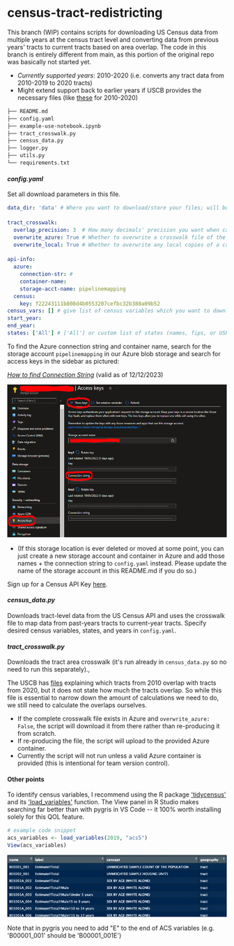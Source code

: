 # census-tract-redistricting

This branch (WIP) contains scripts for downloading US Census data from multiple years at the census tract level and converting data from previous years' tracts to current tracts based on area overlap. The code in this branch is entirely different from main, as this portion of the original repo was basically not started yet.

* *Currently supported years*: 2010-2020 (i.e. converts any tract data from 2010-2019 to 2020 tracts)
* Might extend support back to earlier years if USCB provides the necessary files (like [these](https://www2.census.gov/geo/docs/maps-data/data/rel2020/tract/) for 2010-2020)

```bash 
├── README.md
├── config.yaml
├── example-use-notebook.ipynb
├── tract_crosswalk.py
├── census_data.py
├── logger.py
├── utils.py
└── requirements.txt
```

#### *config.yaml*

Set all download parameters in this file.

```yaml
data_dir: 'data' # Where you want to download/store your files; will be created if it doesn't exist.

tract_crosswalk:  
  overlap_precision: 3  # How many decimals' precision you want when calculating the tract geom overlaps. Default=3.
  overwrite_azure: True # Whether to overwrite a crosswalk file of the same name in the specified Azure container. 
  overwrite_local: True # Whether to overwrite any local copies of a crosswalk file with the same name. 

api-info: 
  azure: 
    connection-str: #  
    container-name: 
    storage-acct-name: pipelinemapping
  census: 
    key: f22243111b808d4b0553207cefbc32b380a09b52
census_vars: [] # give list of census variables which you want to download 
start_year:
end_year: 
states: ['All'] # ['All'] or custom list of states (names, fips, or USPS accepted)

```

To find the Azure connection string and container name, search for the storage account `pipelinemapping` in our Azure blob storage and search for access keys in the sidebar as pictured: 

*[How to find Connection String](https://stackoverflow.com/questions/2338650/connection-string-to-an-azure-cloud-storage-account)* (valid as of 12/12/2023)

![screenshot](img/find_connection_string.png)

* (If this storage location is ever deleted or moved at some point, you can just create a new storage account and container in Azure and add those names + the connection string to `config.yaml` instead. Please update the name of the storage account in this README.md if you do so.)

Sign up for a Census API Key [here](https://api.census.gov/data/key_signup.html). 

#### *census_data.py*
Downloads tract-level data from the US Census API and uses the crosswalk file to map data from past-years tracts to current-year tracts. Specify desired census variables, states, and years in `config.yaml`.

#### *tract_crosswalk.py*
Downloads the tract area crosswalk (it's run already in `census_data.py` so no need to run this separately)., 

The USCB has [files](https://www2.census.gov/geo/docs/maps-data/data/rel2020/tract/) explaining which tracts from 2010 overlap with tracts from 2020, but it does not state how much the tracts overlap. So while this file is essential to narrow down the amount of calculations we need to do, we still need to calculate the overlaps ourselves.

* If the complete crosswalk file exists in Azure and `overwrite_azure: False`, the script will download it from there rather than re-producing it from scratch.  
* If re-producing the file, the script will upload to the provided Azure container. 
* Currently the script will not run unless a valid Azure container is provided (this is intentional for team version control).




#### Other points 

To identify census variables, I recommend using the R package ['tidycensus'](https://walker-data.com/tidycensus/) and its ['load_variables'](https://walker-data.com/tidycensus/reference/load_variables.html) function. The View panel in R Studio makes searching far better than with pygris in VS Code -- it 100% worth installing solely for this QOL feature.

```r 
# example code snippet 
acs_variables <- load_variables(2019, "acs5")
View(acs_variables)
```

![R-studio-view-panel-example](img/TidyCensus_R-Studio_ViewPanelExample.png)


Note that in pygris you need to add "E" to the end of ACS variables (e.g. 'B00001_001' should be 'B00001_001E')
